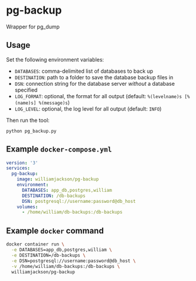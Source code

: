 # pg-backup

Wrapper for pg_dump

## Usage

Set the following environment variables:

*   `DATABASES`: comma-delimited list of databases to back up
*   `DESTINATION`: path to a folder to save the database backup files in
*   `DSN`: connection string for the database server *without* a database specified 
*   `LOG_FORMAT`: optional, the format for all output (default: `%(levelname)s [%(name)s] %(message)s`)
*   `LOG_LEVEL`: optional, the log level for all output (default: `INFO`)

Then run the tool:

    python pg_backup.py

## Example `docker-compose.yml`

```yaml
version: '3'
services:
  pg-backup:
    image: williamjackson/pg-backup
    environment:
      DATABASES: app_db,postgres,william
      DESTINATION: /db-backups
      DSN: postgresql://username:password@db_host
    volumes:
      - /home/william/db-backups:/db-backups
```

## Example `docker` command

```bash
docker container run \
  -e DATABASES=app_db,postgres,william \
  -e DESTINATION=/db-backups \
  -e DSN=postgresql://username:password@db_host \
  -v /home/william/db-backups:/db-backups \
  williamjackson/pg-backup
```
